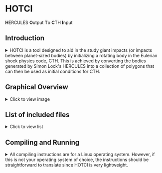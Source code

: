 # HOTCI

**H**ERCULES **O**utput **T**o **C**TH **I**nput

## Introduction
<details>
    <summary>
HOTCI is a tool designed to aid in the study giant impacts (or impacts between planet-sized bodies) by initializing a rotating body in the Eulerian shock physics code, CTH. This is achieved by converting the bodies generated by Simon Lock's HERCULES into a collection of polygons that can then be used as initial conditions for CTH.
</summary>

### What is HERCULES?
HERCULES (Highly Eccentric Rotating Concentric U [Potential] Layers Equilibrium Structure) is a program written by Simon Lock to solve for the equilibrium structure of a self-gravitating fluid. The algorithm used by HERCULES was originally found by Hubbard (2012, 2013) in order to study Jupiter. The algorithm has since been extended by Kong et al. (2013) and Hubbard et al. (2014) to accomodate bodies with large rotational distortion. HERCULES is an open-source manifestation of this algorithm, written in C++.

### What is CTH?
CTH is a large shock-physics code that has been over-seen by many employees of Sandia National Laboratory. It is fundamentally an Eulerian method though at each time-step it solves the Lagrangian equations and remaps the solution to the Eulerian grid via a van Leer scheme that is accurate to second order (van Leer, 1977; McGlaun, 1982). CTH implements two major features that make it popular for simulating giant impacts. Firstly, it implements self-gravity, which is critical for studying any process in the large length regime. Secondly, it implements adaptive mesh refinement, wherein the Eulerian mesh is recursively subdivided to increase resolution locally, this saves computational resources when large regions of the simulation domain are occupied by the void of space.

### Flow of Data in HOTCI
HOTCI is a small script written in Python3 and C++ that can be used to simulate rapidly rotating bodies in the shock physics code CTH. This is accomplished through the following multistep process. First, a rotating body is generated using HERCULES. The output of HERCULES (which is a custom binary format) is read and analyzed by HOTCI. During this step HOTCI attempts to match data-points in HERCULES directly to points on the surface of a polygon in CTH. However, HOTCI might unresolve the body if the resolution in HERCULES is too high. since HERCULES performs without calculating temperature, HOTCI may also calculate the temperature if the user desires. Next, the data that defines the body is converted into a string format that can be read by CTH. A surrogate CTH input file must supplied to HOTCI (the surrogate CTH input file may be any valid CTH input file). HOTCI then searches this input file for the initial conditions section and overwrites it with the rotating body's string representation. Finally, HOTCI creates a new file such that the surrogate input file is undisturbed.

</details>

## Graphical Overview
<details>
    <summary>Click to view image</summary>
<img src=images/HOTCI_graphic.png width=600 height=600>

The image above illustrates how HOTCI works, only the topmost pictures (**A** and **E**) contain real data the rest of the images have been rendered solely for illustrative purposes. 
* **A**: In this step HOTCI reads a HERCULES output file and converts it into a CTH input file.
* **B**: CTH reads the input file and processes the body one layer at a time. Each layer is homogeneous in density, pressure, and temperature.
* **C**: The layer is incorporated into the Eulerian mesh. In this step CTH gives each cell of the mesh a velocity, volume fraction for each material, and any necessary thermodynamic variables.
* **D**: This panel is included to illustratculties one has when representing a spherical object in a rectangular grid, the resolution is exaggerated.
* **E**: A cross section of an example body in CTH.
    
</details>


## List of included files
<details>
    <summary>Click to view list</summary>

### HOTCI.py
A Python file containing HOTCI’s main function. There are several variables defined at the top of HOTCI.py that are intended to be edited by the user. These variables determine HOTCI’s reading and writing behavior. They are:
* HERCULES_OUT_DIR: A string containing the directory where HERCULES dumps its output files.
* HERCULES_OUT_FNAMES: A list of strings containing the names of the HERCULES output files that will be read. The user is able to include any number of file names however the length of the HERCULES_OUT_FNAMES list must be equal to that of … In order for HOTCI to run properly, the user is responsibility for ensuring that this condition is met.
* CTH_IN_DIR: A string containing the directory where HOTCI searches for and saves all CTH input files.
* CTH_BASE_FNAME: HOTCI requires a partial CTH input file to work from, this is a sting containing the name of such a file.
* CTH_IN_FNAME: A string containing the name of the CTH input file that HOTCI generates.
* MATERIAL_FNAMES: A list of strings containing the locations of 

### lib/HERCULES_structures.py
A Python file containing classes for analyzing the binary output of HERCULES.

### lib/eosFunctions.py
A Python file containing a collection of functions for analyzing tabular eos files.

### lib/eostable.py
A Python file containing a collection of classes to represent tabular eos files.

### lib/eos/EOS_class.h
A C++ file containing the EOS class definition. This class is used to calculate the temperature of the HERCULES layers.

### lib/eos/EOS_functions.cc
A C++ file containing function definitions for the EOS class.

### lib/eos/setup.py
A Python file that determines how the C++ files in the eos directory will be compiled into a Python library.

### lib/eos/vector_operations.h
A C++ header containing the VecDoub class definition.

### lib/eos/vector_operations.cc
A C++ file containing the function definitions for the VecDoub class.

</details>

## Compiling and Running
<details>
    <summary>All compiling instructions are for a Linux operating system. However, if this is not your operating system of choice, the instructions should be straightforward to translate since HOTCI is very lightweight.</summary>

### Dependencies
HOTCI requires CTH and HERCULES to be installed and running. To work properly CTH should implement self-gravity, which is included in the latest version. HOTCI requires a Python 3.0 interpreter or later.
The only element of HOTCI which must be compiled is the eos.so library, which is a wrapping of a C++ library that was written for HERCULES. Thus a C++ compiler will also be needed, the default is g++ but this may be changed to accomodate your prefered C++ compiler. There are many ways to create a python library by wrapping C++ source code. The method detailed here used the distutils and Cython libraries. These libraries are included in many of the most popular python distributions, including Anaconda and Sage, so they will likely be installed with the Python 3.0 interpreter. To check if the distutils and Cython libraries were included in your Python distribution run the following from the command line.
```
$ python
>>> from distutils.core import setup
>>> from Cython.Build import cythonize
```
If this does not produce an error than you are ready to start compiling HOTCI.

### Wrapping eos.so
From the HOTCI directory, enter the eos subdirectory and run setup.py in “build” mode.
```
HOTCI$ cd eos
eos$ python setup.py build
```
This should create a new file called eos.so in the build subdirectory entitled lib.[your OS]. Copy the newly created eos.so file into the HOTCI parent directory.
```
eos$ cp build/lib.linux-x86_64-2.7/eos.so ../
```
If the eos.so file was not created but distutils and Cython were properly installed, then the issue probably occurred when trying to link Python.h. To fix this error open the setup.py file and modify the include_dirs list to contain the directory where your Python.h file is located. On my machine this is the /opt/local/include/ directory.

3.3 Running
    Once the necessary libraries have been downloaded and compiled, the HOTCI.py file must be modified to match your work environment. This is accomplished by opening HOTCI.py file. Lines 17-38 contain all the variables a user might want to modify. They appear as follows.

HERCULES_OUT_DIR = "../Output/"
HERCULES_OUT_FNAMES = ["M96L1.5_L1.48725_N200_Nm800_k12_f020_p10000_l1_0_1.5_fi\
nal", "M12omega2e-4_L1.983_N100_Nm400_k12_f020_p10000_l1_0_1.5_final"]

CTH_IN_DIR = "CTH_in/"
CTH_BASE_FNAME = "CTH_ANEOS_test_impact.in"
CTH_IN_FNAME = "test_M91_m12_L1.5.in"

MATERIAL_FNAMES = ['../EOS_files/HERCULES_EOS_forsterite_S3.20c_log.txt', '../EOS_files/HERCULES_EOS_Iron_T4kK_P135GPa_Rho7-15.txt']
# PD_FLAG key:
# 1: pressure and temperature
# 2: density and temperature
# 3: pressure and density
PDT_FLG = 2




# NOTE: These are in CGS units
CENTERS = [[0, 0, 0], [7.056e8, 7.056e8, 0]]
VELOCITIES = [[0, 0, 0], [-8.795e5, 0, 0]]

# CTH limits the number of vertices in its input files so when the HERCULES
# resolution is too fine the shape cannot be transferred in a 1-to-1 fashion.
# When this occurs, we unresolve the HERCULES structure following a cubic
# spline interpolation of the original points. The new number of points is
# defined by NUM_NEW_MU.
NUM_NEW_MU = 600

INDENT = " "

Each variable’s usage is detailed in section 2.1. It is particularly important that the user updates their file names and directories.
    
    After the variables have been updated HOTCI can be run by simply typing the following into the command line.

HOTCI$ python HOTCI.py

</details>
